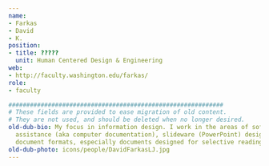 ```yaml
---
name:
- Farkas
- David
- K.
position:
- title: ?????
  unit: Human Centered Design & Engineering
web:
- http://faculty.washington.edu/farkas/
role:
- faculty

############################################################
# These fields are provided to ease migration of old content.
# They are not used, and should be deleted when no longer desired.
old-dub-bio: My focus in information design. I work in the areas of software user
  assistance (aka computer documentation), slideware (PowerPoint) design, and innovative
  document formats, especially documents designed for selective reading.
old-dub-photo: icons/people/DavidFarkasLJ.jpg
---
```

